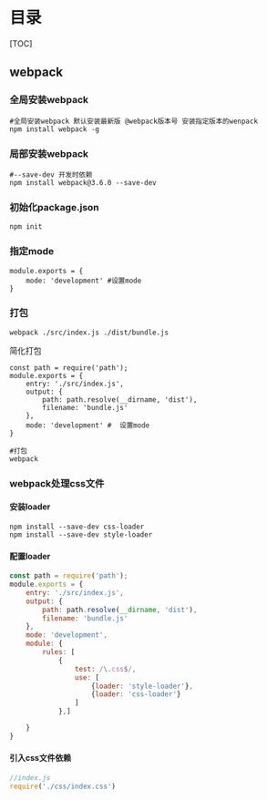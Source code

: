 # 目录

[TOC]

## webpack

### 全局安装webpack

```shell
#全局安装webpack 默认安装最新版 @webpack版本号 安装指定版本的wenpack
npm install webpack -g
```

### 局部安装webpack

```shell
#--save-dev 开发时依赖
npm install webpack@3.6.0 --save-dev
```

### 初始化package.json

```shell
npm init
```

### 指定mode 

```shell
module.exports = {
    mode: 'development' #设置mode
}
```

### 打包

```shell
webpack ./src/index.js ./dist/bundle.js
```

简化打包

```shell
const path = require('path');
module.exports = {
    entry: './src/index.js',
    output: {
        path: path.resolve(__dirname, 'dist'),
        filename: 'bundle.js'
    },
    mode: 'development' #  设置mode
}
```

```shell
#打包
webpack
```

### webpack处理css文件

#### 安装loader

```shell
npm install --save-dev css-loader
npm install --save-dev style-loader
```

#### 配置loader

```javascript
const path = require('path');
module.exports = {
    entry: './src/index.js',
    output: {
        path: path.resolve(__dirname, 'dist'),
        filename: 'bundle.js'
    },
    mode: 'development',
    module: {
        rules: [
            {
                test: /\.css$/,
                use: [
                    {loader: 'style-loader'},
                    {loader: 'css-loader'}
                ]
            },]

    }
}
```

#### 引入css文件依赖

```javascript
//index.js
require('./css/index.css')
```